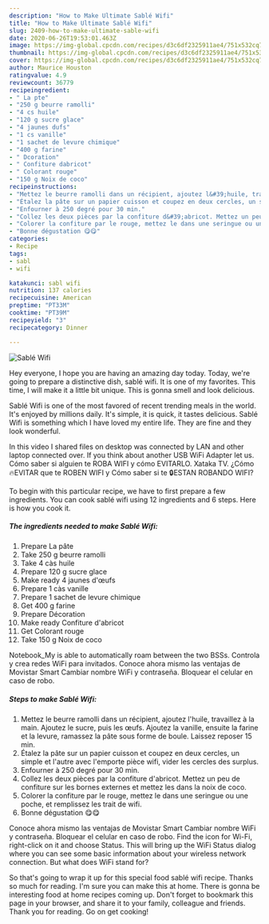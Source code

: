 ```yaml
---
description: "How to Make Ultimate Sablé Wifi"
title: "How to Make Ultimate Sablé Wifi"
slug: 2409-how-to-make-ultimate-sable-wifi
date: 2020-06-26T19:53:01.463Z
image: https://img-global.cpcdn.com/recipes/d3c6df2325911ae4/751x532cq70/sable-wifi-photo-principale-de-la-recette.jpg
thumbnail: https://img-global.cpcdn.com/recipes/d3c6df2325911ae4/751x532cq70/sable-wifi-photo-principale-de-la-recette.jpg
cover: https://img-global.cpcdn.com/recipes/d3c6df2325911ae4/751x532cq70/sable-wifi-photo-principale-de-la-recette.jpg
author: Maurice Houston
ratingvalue: 4.9
reviewcount: 36779
recipeingredient:
- " La pte"
- "250 g beurre ramolli"
- "4 cs huile"
- "120 g sucre glace"
- "4 jaunes dufs"
- "1 cs vanille"
- "1 sachet de levure chimique"
- "400 g farine"
- " Dcoration"
- " Confiture dabricot"
- " Colorant rouge"
- "150 g Noix de coco"
recipeinstructions:
- "Mettez le beurre ramolli dans un récipient, ajoutez l&#39;huile, travaillez à la main. Ajoutez le sucre, puis les œufs. Ajoutez la vanille, ensuite la farine et la levure, ramassez la pâte sous forme de boule. Laissez reposer 15 min."
- "Étalez la pâte sur un papier cuisson et coupez en deux cercles, un simple et l&#39;autre avec l&#39;emporte pièce wifi, vider les cercles des surplus."
- "Enfourner à 250 degré pour 30 min."
- "Collez les deux pièces par la confiture d&#39;abricot. Mettez un peu de confiture sur les bornes externes et mettez les dans la noix de coco."
- "Colorer la confiture par le rouge, mettez le dans une seringue ou une poche, et remplissez les trait de wifi."
- "Bonne dégustation 😋😋"
categories:
- Recipe
tags:
- sabl
- wifi

katakunci: sabl wifi 
nutrition: 137 calories
recipecuisine: American
preptime: "PT33M"
cooktime: "PT39M"
recipeyield: "3"
recipecategory: Dinner

---
```



![Sablé Wifi](https://img-global.cpcdn.com/recipes/d3c6df2325911ae4/751x532cq70/sable-wifi-photo-principale-de-la-recette.jpg)

Hey everyone, I hope you are having an amazing day today. Today, we're going to prepare a distinctive dish, sablé wifi. It is one of my favorites. This time, I will make it a little bit unique. This is gonna smell and look delicious.

Sablé Wifi is one of the most favored of recent trending meals in the world. It's enjoyed by millions daily. It's simple, it is quick, it tastes delicious. Sablé Wifi is something which I have loved my entire life. They are fine and they look wonderful.

In this video I shared files on desktop was connected by LAN and other laptop connected over. If you think about another USB WiFi Adapter let us. Cómo saber si alguien te ROBA WIFI y cómo EVITARLO. Xataka TV. ¿Cómo 🔥EVITAR que te ROBEN WIFI y Cómo saber si te 🔒ESTAN ROBANDO WIFI?


To begin with this particular recipe, we have to first prepare a few ingredients. You can cook sablé wifi using 12 ingredients and 6 steps. Here is how you cook it.

<!--inarticleads1-->

##### The ingredients needed to make Sablé Wifi:

1. Prepare  La pâte
1. Take 250 g beurre ramolli
1. Take 4 càs huile
1. Prepare 120 g sucre glace
1. Make ready 4 jaunes d&#39;œufs
1. Prepare 1 càs vanille
1. Prepare 1 sachet de levure chimique
1. Get 400 g farine
1. Prepare  Décoration
1. Make ready  Confiture d&#39;abricot
1. Get  Colorant rouge
1. Take 150 g Noix de coco


Notebook_My is able to automatically roam between the two BSSs. Controla y crea redes WiFi para invitados. Conoce ahora mismo las ventajas de Movistar Smart Cambiar nombre WiFi y contraseña. Bloquear el celular en caso de robo. 

<!--inarticleads2-->

##### Steps to make Sablé Wifi:

1. Mettez le beurre ramolli dans un récipient, ajoutez l&#39;huile, travaillez à la main. Ajoutez le sucre, puis les œufs. Ajoutez la vanille, ensuite la farine et la levure, ramassez la pâte sous forme de boule. Laissez reposer 15 min.
1. Étalez la pâte sur un papier cuisson et coupez en deux cercles, un simple et l&#39;autre avec l&#39;emporte pièce wifi, vider les cercles des surplus.
1. Enfourner à 250 degré pour 30 min.
1. Collez les deux pièces par la confiture d&#39;abricot. Mettez un peu de confiture sur les bornes externes et mettez les dans la noix de coco.
1. Colorer la confiture par le rouge, mettez le dans une seringue ou une poche, et remplissez les trait de wifi.
1. Bonne dégustation 😋😋


Conoce ahora mismo las ventajas de Movistar Smart Cambiar nombre WiFi y contraseña. Bloquear el celular en caso de robo. Find the icon for Wi-Fi, right-click on it and choose Status. This will bring up the WiFi Status dialog where you can see some basic information about your wireless network connection. But what does WiFi stand for? 

So that's going to wrap it up for this special food sablé wifi recipe. Thanks so much for reading. I'm sure you can make this at home. There is gonna be interesting food at home recipes coming up. Don't forget to bookmark this page in your browser, and share it to your family, colleague and friends. Thank you for reading. Go on get cooking!
